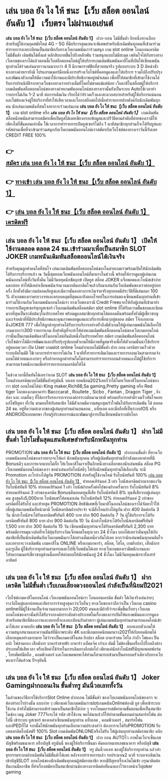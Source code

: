 # เล่น บอล ยัง ไง ให้ ชนะ【เว็บ สล็อต ออนไลน์ อันดับ 1】  เว็บตรง ไม่ผ่านเอเย่นต์

**เล่น บอล ยัง ไง ให้ ชนะ【เว็บ สล็อต ออนไลน์ อันดับ 1】** ฝาก-ถอน ไม่มีขั้นต่ำ  อีกหนึ่งทางเลือกสำหรับผู้ใช้งานยุคสมัยใหม่ 4G – 5G ที่มีบริการสุดแสนจะพิเศษสำหรับนักเดิมพันทุกคนที่เข้ามาร่วมทำรายการลงทะเบียนเป็นสมาชิกกับทางเว็บเกมพนันเราร่วมสนุก เกม slot online โอนถอนเครดิต ไม่มีขั้นต่ำ เดิมพันได้ตั้งแต่ หลักสิบบาทขึ้นไปถึงหลักพัน ร่วมสนุกแบบไม่มีสะดุด เพลินใจได้กับทางทางเว็บเกมของเราได้แล้วตอนนี้เว็บสล็อตออนไลน์ผู้ให้บริการเกมเดิมพันพนันคาสิโนที่เปิดให้เซียนพนันทุกท่านได้ร่วมเล่นมายาวนานมากกว่า 4 ปี มีภาพกราฟฟิกที่สวยสมจริง รูปแบบระบบ 3 D
มิหนำซ้ำทางทางค่ายเรายังมี โปรแกรมเมอร์มือหนึ่งการสร้างเว็บไซต์ที่คอยดูแลและให้บริการ  รวมไปถึงปรับปรุงและพัฒนาตัวเกมให้มีความน่าใช้งานและมีประสิทธิภาพอยู่สม่ำเสมอ เพื่อที่ให้สมาชิกที่เข้ามาใช้งานได้รับการปรนนิบัติจากทางเว็บของทางเราอย่างเต็มที่โดยไม่ขาดแม้แต่น้อย เว็บคาสิโนสล็อตผู้ให้บริการเกมเดิมพันสล็อตออนไลน์ของทางค่ายเกมพันออนไลน์ของทางเรานั้นยังเป็นระบบ Autoใช้เวลาทำรายการไม่เกิน 1-2 นาที ต่อการเติมเงิน เรียกได้ว่าIรวดเร็วและสะดวกสบายสำหรับผู้ใช้บริการแน่นอนและไม่ต้องแจ้งผู้ให้บริการที่ทำให้เสียเวลาและโอกาสอีกต่อไปเมื่อทำรายการฝากตังค์กับนักเดิมพันทุกคน
นักเล่นเกมพนันที่สนใจอยากจะร่วมเล่นเกม **เล่น บอล ยัง ไง ให้ ชนะ【เว็บ สล็อต ออนไลน์ อันดับ 1】** เกม slot online หรือ ***เล่น บอล ยัง ไง ให้ ชนะ【เว็บ สล็อต ออนไลน์ อันดับ 1】*** เกมเดิมพันสล็อตนักพนันสามารถสมัครเพื่อเปิดยูสได้เลยเพียงกรอกข้อมูลและปรัวัติตามลำดับที่ค่ายของเรามีให้เพียงไม่กี่ขั้นตอนเท่านั้น ใช้เวลาการทำรายการเปิดยูสเซอร์ไม่ถึง 1 นาทีสมาชิกทุกท่านก็จะได้รับยูสและรหัสผ่านเพื่อที่จะเข้ามาร่วมสนุกกับเว็บเกมพนันออนไลน์เราสมัครกับเว็บไซต์ของทางเราวันนี้รับเลย CREDIT FREE 100%

## 👉 [สมัคร เล่น บอล ยัง ไง ให้ ชนะ【เว็บ สล็อต ออนไลน์ อันดับ 1】](https://archa888.com/)
## 👉 [ทางเข้า เล่น บอล ยัง ไง ให้ ชนะ【เว็บ สล็อต ออนไลน์ อันดับ 1】](https://archa888.com/)
## 👉 [เล่น บอล ยัง ไง ให้ ชนะ【เว็บ สล็อต ออนไลน์ อันดับ 1】 เครดิตฟรี](https://archa888.com/)

## เล่น บอล ยัง ไง ให้ ชนะ【เว็บ สล็อต ออนไลน์ อันดับ 1】 เปิดให้ใช้งานตลอด ตลอด 24 ชม.เข้าร่วมมาเพื่อเป็นสมาชิก SLOT JOKER เกมพนันเดิมพันสล็อตออนไลน์ได้เงินจริง

สำหรับคุณลูกค้าคนใดที่สนใจ เล่นเกมเดิมพันสล็อตออนไลน์ของในค่ายเกมเราพร้อมเปิดให้นักเดิมพันได้รับการบริการแล้ว ณ วันนี้สุดยอดเว็บพนันออนไลน์ที่มาแรงในช่วงนี้ พร้อมให้การดูแลผู้เล่นเกมพนันออนไลน์ทั้งวันทั้งคืน ไม่มีวันหยุดนักขัตฤกษ์ เปิดยูส สล็อต JOKER แจ็กพอตและโบนัสเข้าง่ายแตกบ่อย ทำให้มีเหล่าเซียนพนันจำนวนมากติดอกติดใจแล้วกับมาเล่นกับเว็บเดิมพันของเราต่ออยู่บ่อยครั้ง อีกทั้งยังมีความปลอดภัยสูงและมีความั่นคงทางการเงินจ่ายจริงทุกยอดมีประวัติที่ดีเสมอมา 100 % ตัวเกมของเราครบวงจรและครอบคลุมที่สุดและยังตอบโจทย์ในการเล่นของเซียนพนันทุกท่านที่เข้ามาร่วมใช้งานกับเว็บเกมพนันออนไลน์เรา
ทางเว็บของเรามี Credit Freeแจกให้กับผู้เล่นที่เข้ามาทำรายการเปิดยูสเซอร์ทุกยูสเซอร์ เว็บเกมเดิมพันสล็อตสมัคร slot online ที่ได้รับความชื่นชอบและนิยมมากที่สุดเป็นระดับต้นๆในประเทศไทย พร้อมดูแลสมาชิกทุกท่านได้ตลอดคืนพร้อมทั้งยังมีผู้เชี่ยวชาญและเจ้าหน้าที่ที่มีประสิทธิภาพและคุณภาพคอยดูแลและบริการเพื่อนๆอยู่ตลอด สมัคร โจ๊กเกอเกมมิ่งJOKER 777 เพื่อให้ลูกค้าทุกท่านได้รับการบริการอย่างทั่วถึงมีตัวเกมให้ผู้เล่นเกมพนันได้เลือกใช้งานมากกว่า300 รายการเกม
สิ่งสำคัญที่จะทำให้ค่ายเกมเดิมพันสล็อตออนไลน์ของเว็บเกมออนไลน์เรานั้นเป็นเกมเดิมพันคาสิโนออนไลน์อันดับหนึ่งในประเทศไทย สมัคร  เกมเดิมพันสล็อตออนไลน์เว็บไซต์เราได้มีการพัฒนาและปรับปรุงรูปแบบตัวเกมให้มีภาพที่ดูสมจริงเพื่อให้ตัวเกมนั้นน่าใช้บริการอยู่ตลอดเวลา เปิด User เกมslot online โอนฝากแบบไม่มีขั้นต่ำ ฝาก ถอน เครดิตรวดเร็วด้วยระบบอัตโนมัติ ใช้เวลาการทำรายการไม่เกิน 1 นาทีทั้งรายการเติมเงินและรายการถอนเงินสามารถแจ้งถอนได้ด้วยตนเองง่ายๆ หรือถ้าหากลูกค้าท่านใดไม่สามารถทำรายการถอนด้วยตนเองได้ผู้ใช้บริการสามารถแจ้งพนักงานเพื่อทำรายการถอนเครดิตให้ได้

ในช่วงเวลานี้ยืนยันได้เลยว่าเกม SLOT **เล่น บอล ยัง ไง ให้ ชนะ【เว็บ สล็อต ออนไลน์ อันดับ 1】** โอนฝากเครดิตแบบไม่มีขั้นต่ำทรูมันนี่ วอเลท ยอดนิยม2021เลยก็ว่าได้โดยเว็บคาสิโนออนไลน์ของเรา slot ออนไลน์ได้นำ  King maker,Rich88,Sa gaming,Pretty gaming  หรือ Red tiger โลกของเกมบาคาร่า Bacccarat , Roullete , Sicbo , Fantan , Dragon Tiger , ยิงปลา และ เกมอื่นๆ ที่ได้การรับรองจากจากองค์กรระบดับนานาชาติ พร้อมบริการอย่าดีรวดเร็วทันใจคอยแก้ไขปัญหา ทั้งวัน มามอบให้กับสมาชิก ได้มีตัวเกมมีความสนุกสุดเร้าใจมันไปกับการเดิมพัน ได้ ตลอด 24 ชม. อยู่ที่ความสะดวกของผู้เล่นทุกท่านผ่านบนคอม , แท็บเลต และมือถือที่เป็นระบบIOS หรือ ANDROIDแบบพกพา เรียนรู้ประสบการณ์และพัฒนาสู่การเป็นเซียนพนันระบดับโลก

## เล่น บอล ยัง ไง ให้ ชนะ【เว็บ สล็อต ออนไลน์ อันดับ 1】 ฝาก ไม่มีขั้นต่ำ โปรโมชั่นสุดแสนพิเศษสำหรับนักพนันทุกท่าน

 PROMOTION  **เล่น บอล ยัง ไง ให้ ชนะ【เว็บ สล็อต ออนไลน์ อันดับ 1】** ฝากถอนขั้นต่ำ ที่ทางเว็บเกมพนันออนไลน์ของเราอยากจะให้แก่  นักพนันทุกคน หรือผู้เดิมพันทุกท่านที่กำลังมองหาค่ายที่มี Bonusดีๆ และการแจกแบบไม่กั๊ก ให้เว็บคาสิโนเราเป็นอีกหนึ่งทางเลือกของนักเล่นพนัน สล็อต PG เว็บเกมพนันออนไลน์ของเรา ขอนำเสนอกับโบนัสดีๆ ให้กับนักพนันทุกท่านได้เลือกกัน จะมี Promotion อะไรบ้างไปดูกัน
 PROMOTION สำหรับผู้ใช้งานใหม่ รับโบนัสทันที 100% [เล่น บอล ยัง ไง ให้ ชนะ【เว็บ สล็อต ออนไลน์ อันดับ 1】](https://archa888.com/) ทำยอดเทิร์นแค่ 3 เท่า
โบนัสเครดิตฝากแรกของวัน รับโบนัสทันที 10% ทำยอดเทิร์นแค่ 1 เท่า
โบนัสฝากครั้งต่อไปของฝากครั้งแรก รับโบนัสทันที 8% ทำยอดเทิร์นแค่ 3 เท่าของเครดิต
Bonusคืนยอดทุนที่เสีย รับโบนัสทันที 8% ทุนที่เสียจากผู้เล่นทุกคน สูงสุดถึง5,000บาท
โบนัสแชร์ให้คนมาเล่น รับโบนัสทันที 12% ทำยอดเทิร์นแค่ 2 เท่าของเครดิตที่ได้รับไป
และท้ายสุด PROMOTION สิทธิพิเศษที่เว็บคาสิโนออนไลน์ของเราได้จัดหาไว้ให้เพื่อผู้เล่นเกมพนันที่หน้าตาดี โบนัสเครดิตฝากประจำ จะมีสิ่งไหนบ้างไปดูกัน
ฝาก 400 ติดต่อกัน 3 วัน นักล่าโบนัสจะได้รับเครดิตฟรีทันที 400 บาท
ฝาก 900 ติดต่อกัน 7 วัน ผู้ใช้บริการจะได้รับเครดิตฟรีทันที 800 บาท
ฝาก 900 ติดต่อกัน 10 วัน นักล่าโบนัสจะได้รับโบนัสเครดิตฟรีทันที 1,500 บาท
ฝาก 300 ติดต่อกัน 15 วัน เซียนพนันทุกท่านจะได้รับเครดิตฟรีทันที 2,300 บาท
พร้อมมีการหมุนวงล้อที่จะได้ลุ้นรับรางวัลแจ็กพอตในทุกเวลา 24 ชั่วโมง บอกได้เลยว่าคืนทุนให้กับสมาชิกที่เป็นนักเดิมพันกับเว็บเกมพนันเราได้อย่างเต็มเหนี่ยวกันไปเลย หากว่านักเล่นพนันทุกคนติดใจและอยากจะวางเดิมพัน เกมคาสิโน ONLINE หรือเกมบาคาร่า, สล็อต, ไฮโล, เกมยิงปลา, เสือมังกร และรูเล็ต ผู้ใช้บริการทุกท่านสามารถแตะไปที่เว็บพนันได้เลย ทางเว็บเกมของเรามีพนักงานและโปรแกรมเมอร์เชี่ยวชาญด้านนี้คอยให้คำตอบให้นักพนันอยู่ 24 ชั่วโมง ไม่มีวันหยุดแม้กระทั่งเสาร์อาทิตย์

## เล่น บอล ยัง ไง ให้ ชนะ【เว็บ สล็อต ออนไลน์ อันดับ 1】 ฝากเครดิต ไม่มีขั้นต่ำ  เว็บเกมเสี่ยงดวงออนไลน์ กำลังเป็นที่นิยมปี2021

เว็บไซต์เกมคาสิโนออนไลน์ เว็บเกมพนันออนไลน์เรา โอนถอนเครดิต ขั้นต่ำ ได้เงินจริงเล่นง่ายๆ รางวัลใหญ่แตกบ่อยและอัตราการจ่ายสูงสุดกว่าเว็บอื่นๆ ทางเว็บของเราถือว่าเป็น เว็บเกม casino onlineที่มีผู้ใช้งานเป็นจำนวนมากมากกว่า 20,000 คนและมีถ้าทีว่าจะเพิ่มขึ้นเรื่อยๆ เว็บเกมออนไลน์ของเรานั้นยังได้รับจากองค์กรระดับต่างประเทศในเรื่องของการเปิดให้แทงพนันและการดูแล สำหรับสมาชิกที่ต้องการและอยากที่จะลงทะเบียนกับค่ายเรา ผู้เล่นเกมพนันทุกท่านสามารถแอดไลน์เข้ามาได้เลย
	มาพบกับ **เล่น บอล ยัง ไง ให้ ชนะ【เว็บ สล็อต ออนไลน์ อันดับ 1】** ออกแบบตัวเกมให้ความสนุกสนานและความมันส์ที่มีภาพระดับ 4K และมีเกมยอดนิยมมาแรง2021ให้กับยอดนิยมได้เลือกหมุนอย่างมากมาย  ไม่ว่าจะเป็นเกมคาสิโนสด ยิงปลา สล็อต บาคาร่าสด ไฮโล กำถั่ว ไพ่แคง ปั่นแปะ ไพ่สามกอง เสือมังกร บาคาร่าสายฟ้า บาคาร่า แบ็คแจ๊ค เก้าเก ดัมมี่ ไม่ต้องขึ้นเครื่องไปไกลถึงต่างประเทศให้เสียเวลา หรือเสียค่าใช้จ่ายในการเดินทางอีกต่อไป เพียงแค่นักล่าโบนัสฟรีมีทุกแพลตฟอร์ม , โทรศัพท์มือถือ , คอมพิวเตอร์ และไอแพดพกพาได้ท่านก็สามารถเข้ามาเป็นครอบครัวเดียวกับทางเว็บของเราได้แล้วณ ปัจจุบันนี้

## เล่น บอล ยัง ไง ให้ ชนะ【เว็บ สล็อต ออนไลน์ อันดับ 1】 Joker Gamingฝากถอนเงิน ขั้นต่ำทรู มันนี่วอเลททั้งวัน

ในส่วนของวิธีการใช้บริการSlot Online ฝากถอน ไม่มีขั้นต่ำ ของเว็บเกมพนันออนไลน์ของเรา จะต้องทำอะไรบ้างนั้น แบบง่าย ๆ เพียงแค่เว็บเกมพนันเราslotเกมพนันOnlineต้องมี ยูส เพื่อเข้าระบบใช้งาน ถ้ายังไม่มีสามารถเข้าร่วมมาเป็นสมาชิกได้ง่าย ๆ จากโหมดการสมัครตามขั้นตอนเพื่อเป็นสมาชิกในช่อง เมนู Joker 777จึงจะได้ รหัส เข้าใช้งาน พอได้มาแล้วก็ให้ทำตามขั้นตอนผ่านสมาร์ทโฟน ต่อไปนี้
เข้าระบบ ยูสเซอร์  ของเหล่าเซียนพนันทุกท่าน แท็บเลต , คอมพิวเตอร์ , สมาร์ทโฟน และiPEDก็ได้
จากนั้นให้นักพนันทุกท่านเลือกความประสงค์ว่า ต้องการจะได้รับPROMOTION รับเลยเครดิตโบนัสฟรี 100% Slot เกมเดิมพันONLONEหรือไม่รับ
ให้ผู้เล่นทุกท่านสมัครสมาชิก คลิก **เล่น บอล ยัง ไง ให้ ชนะ【เว็บ สล็อต ออนไลน์ อันดับ 1】** ฝาก ถอน AUTOไว ภาพในเว็บจะขึ้นเลขบัญชีพร้อมธนาคาร หรือบัญชี ทรูมันนี่ ของผู้ให้บริการขึ้นมา
คัดลอกหมายเลขธนาคาร หรือบัญชี **เล่น บอล ยัง ไง ให้ ชนะ【เว็บ สล็อต ออนไลน์ อันดับ 1】** ทรู มันนี่วอเลท ของผู้ใช้บริการทุกท่าน แล้วทำธุรกรรมระบบฝากเดิมพันไม่มีขั้นต่ำได้เลย
หลังจากทำรายการแล้ว รอประมาณ2 นาที ระบบจะเติมเงินเข้าบัญชีSLOT ออนไลน์ของนักเดิมพันทุกคนผู้สมัครสมาชิก
หากมีปัญหาเรื่องเงินไม่เข้า กรุณาติดต่อทีมงานมืออาชีพ ที่ทำเรื่องสมัครเป็นสมาชิกผ่านช่องทางการติดต่อที่แนบเอาไว้ทางหน้าเว็บjoker gaming



